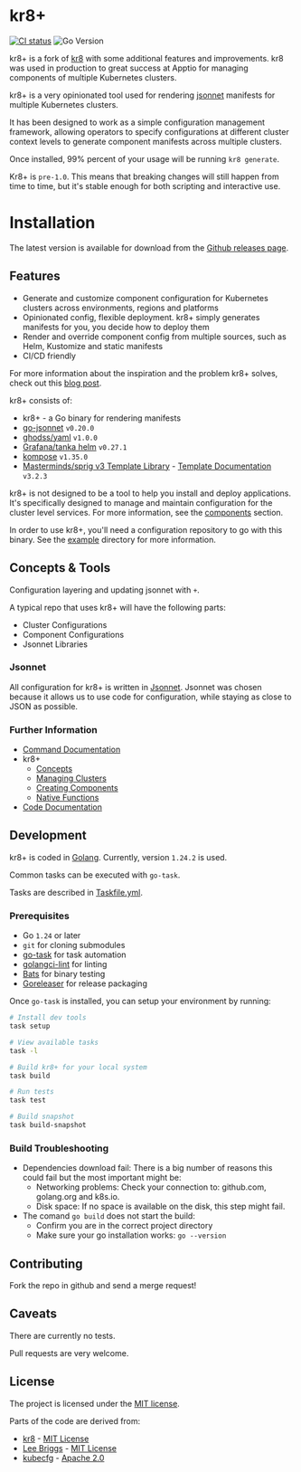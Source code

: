 # kr8+

[![CI status](https://github.com/ice-bergtech/kr8/workflows/CI/badge.svg)](https://github.com/ice-bergtech/kr8/actions?query=workflow%3ACI)
![Go Version](https://img.shields.io/badge/go%20version-%3E=1.24-61CFDD.svg?style=flat-square)

kr8+ is a fork of [kr8](https://github.com/apptio/kr8) with some additional features and improvements.
kr8 was used in production to great success at Apptio for managing components of multiple Kubernetes clusters.

kr8+ is a very opinionated tool used for rendering [jsonnet](http://jsonnet.org) manifests for multiple Kubernetes clusters.

It has been designed to work as a simple configuration management framework, allowing operators to specify configurations at different cluster context levels to generate component manifests across multiple clusters.

Once installed, 99% percent of your usage will be running `kr8 generate`.

Kr8+ is `pre-1.0`.
This means that breaking changes will still happen from time to time, but it's stable enough for both scripting and interactive use.

# Installation

The latest version is available for download from the [Github releases page](https://github.com/ice-bergtech/kr8/releases).

## Features

- Generate and customize component configuration for Kubernetes clusters across environments, regions and platforms
- Opinionated config, flexible deployment. kr8+ simply generates manifests for you, you decide how to deploy them
- Render and override component config from multiple sources, such as Helm, Kustomize and static manifests
- CI/CD friendly

For more information about the inspiration and the problem kr8+ solves, check out this [blog post](https://leebriggs.co.uk/blog/2018/05/08/kubernetes-config-mgmt.html).

kr8+ consists of:

- kr8+ - a Go binary for rendering manifests
- [go-jsonnet](https://pkg.go.dev/github.com/google/go-jsonnet) `v0.20.0`
- [ghodss/yaml](https://github.com/ghodss/yaml) `v1.0.0`
- [Grafana/tanka helm](https://github.com/grafana/tanka/pkg/helm) `v0.27.1`
- [kompose](https://github.com/kubernetes/kompose) `v1.35.0`
- [Masterminds/sprig v3 Template Library](https://pkg.go.dev/github.com/Masterminds/sprig#section-readme) - [Template Documentation](https://masterminds.github.io/sprig/) `v3.2.3`

kr8+ is not designed to be a tool to help you install and deploy applications.
It's specifically designed to manage and maintain configuration for the cluster level services.
For more information, see the [components](docs/components) section.

In order to use kr8+, you'll need a configuration repository to go with this binary.
See the [example](./example/) directory for more information.

## Concepts & Tools

Configuration layering and updating jsonnet with `+`.

A typical repo that uses kr8+ will have the following parts:

* Cluster Configurations
* Component Configurations
* Jsonnet Libraries

### Jsonnet

All configuration for kr8+ is written in [Jsonnet](https://jsonnet.org/).
Jsonnet was chosen because it allows us to use code for configuration, while staying as close to JSON as possible.

### Further Information

* [Command Documentation](docs/cmd/kr8.md)
* kr8+
  * [Concepts](docs/concepts/overview.md)
  * [Managing Clusters](concepts/clusters.md)
  * [Creating Components](concepts/components.md)
  * [Native Functions](docs/components/nativefuncs.md)
* [Code Documentation](docs/godoc)

## Development

kr8+ is coded in [Golang](https://golang.org/).
Currently, version `1.24.2` is used.

Common tasks can be executed with `go-task`.

Tasks are described in [Taskfile.yml](Taskfile.yml).

### Prerequisites

- Go `1.24` or later
- `git` for cloning submodules
- [go-task](https://taskfile.dev/installation/) for task automation
- [golangci-lint](https://golangci-lint.run/welcome/install/) for linting
- [Bats](https://bats-core.readthedocs.io/en/stable/installation.html) for binary testing
- [Goreleaser]() for release packaging

Once `go-task` is installed, you can setup your environment by running:

```sh
# Install dev tools
task setup

# View available tasks
task -l

# Build kr8+ for your local system
task build

# Run tests
task test

# Build snapshot
task build-snapshot
```

### Build Troubleshooting

* Dependencies download fail: There is a big number of reasons this could fail but the most important might be:
   * Networking problems: Check your connection to: github.com, golang.org and k8s.io.
   * Disk space: If no space is available on the disk, this step might fail.
* The comand `go build` does not start the build:
   * Confirm you are in the correct project directory
   * Make sure your go installation works: `go --version`

## Contributing

Fork the repo in github and send a merge request!

## Caveats

There are currently no tests.

Pull requests are very welcome.

## License

The project is licensed under the [MIT license](LICENSE).

Parts of the code are derived from:

* [kr8](https://github.com/apptio/kr8) - [MIT License](LICENSE-apptio)
* [Lee Briggs](https://leebriggs.co.uk/) - [MIT License](LICENSE-briggs)
* [kubecfg](https://github.com/kubecfg/kubecfg) - [Apache 2.0](LICENSE-kubecfg)
